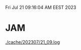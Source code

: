 Fri Jul 21 09:16:04 AM EEST 2023
# JAM
<a href='./cache/202307/21_09.log'>./cache/202307/21_09.log</a>

